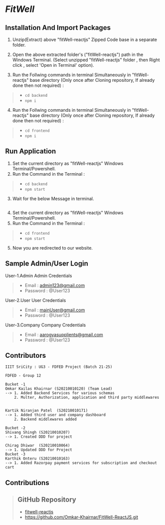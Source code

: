 
# *FitWell* 


## Installation And Import Packages
1. Unzip(Extract) above "fitWell-reactjs" Zipped Code base in a separate folder.

2. Open the above extracted folder's ("fitWell-reactjs") path in the Windows Terminal.
(Select unzipped "fitWell-reactjs" folder , then Right click , select 'Open in Terminal' option).

3. Run the Follwing commands in terminal Simultaneously in "fitWell-reactjs" base directory
(Only once after Cloning repository, If already done then not required) : 
> - ``` cd backend ```
> - ``` npm i ```

4. Run the Follwing commands in terminal Simultaneously in "fitWell-reactjs" base directory
(Only once after Cloning repository, If already done then not required) : 
> - ``` cd frontend ```
> - ``` npm i ```


## Run Application

1. Set the current directory as "fitWell-reactjs" Windows Terminal/Powershell.
2. Run the Command in the Terminal : 
> - ``` cd backend ```
> - ``` npm start ```

3. Wait for the below Message in terminal.
```MongoDB Database connected!
```
4. Set the current directory as "fitWell-reactjs" Windows Terminal/Powershell.
5. Run the Command in the Terminal : 
> - ``` cd frontend ```
> - ``` npm start ```


5. Now you are redirected to our website.

## Sample Admin/User Login
User-1.Admin
    Admin Credentials
> - Email : admin123@gmail.com
> - Password : @User123

User-2.User
    User Credentials
> - Email : mainUser@gmail.com
> - Password : @User123

User-3.Company
    Company Credentials
> - Email : aarogyasupplients@gmail.com
> - Password : @User123



## Contributors
```
IIIT SriCity : UG3 - FDFED Project (Batch 21-25)

FDFED - Group 12

Bucket -1 
Omkar Kailas Khairnar (S20210010120) (Team Lead)
--> 1. Added Backend Services for various schemas
    2. Multer, Authorization, application and third party middlewares


Kartik Niranjan Patel  (S20210010171)
--> 1. Added third user and company dashboard
    2. Backend middlewares added

Bucket -2
Shivang Shingh (S20210010207)
--> 1. Created DDD for project

Chirag Dhiwar  (S20210010064)
--> 1. Updated DDD for Project
Bucket -3
Karthik Onteru (S20210010163)
--> 1. Added Razorpay payment services for subscription and checkout cart
```

## Contributions

>## GitHub Repository 
>- [fitwell-reactjs](https://github.com/Omkar-Khairnar/FitWell-ReactJS.git)
>- https://github.com/Omkar-Khairnar/FitWell-ReactJS.git 

